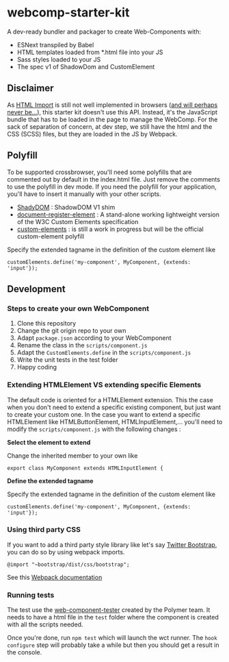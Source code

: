 # webcomp-starter-kit
A dev-ready bundler and packager to create Web-Components with:
- ESNext transpiled by Babel
- HTML templates loaded from *.html file into your JS
- Sass styles loaded to your JS
- The spec v1 of ShadowDom and CustomElement

## Disclaimer
As [HTML Import](https://developer.mozilla.org/en-US/docs/Web/Web_Components/HTML_Imports) is still not well implemented in browsers ([and will perhaps never be...](https://hacks.mozilla.org/2015/06/the-state-of-web-components)), this starter kit doesn't use this API. Instead, it's the JavaScript bundle that has to be loaded in the page to manage the WebComp.
For the sack of separation of concern, at dev step, we still have the html and the CSS (SCSS) files, but they are loaded in the JS by Webpack.

## Polyfill
To be supported crossbrowser, you'll need some polyfills that are commented out by default in the index.html file.
Just remove the comments to use the polyfill in dev mode.
If you need the polyfill for your application, you'll have to insert it manually with your other scripts.

- [ShadyDOM](https://github.com/webcomponents/shadydom) : ShadowDOM V1 shim
- [document-register-element](https://github.com/WebReflection/document-register-element) : A stand-alone working lightweight version of the W3C Custom Elements specification
- [custom-elements](https://github.com/webcomponents/custom-elements) : is still a work in progress but will be the official custom-element polyfill

Specify the extended tagname in the definition of the custom element like

```customElements.define('my-component', MyComponent, {extends: 'input'});```

## Development

### Steps to create your own WebComponent
1. Clone this repository
1. Change the git origin repo to your own
1. Adapt ```package.json``` according to your WebComponent
1. Rename the class in the ```scripts/component.js```
1. Adapt the ```CustomElements.define``` in the ```scripts/component.js```
1. Write the unit tests in the test folder
1. Happy coding

### Extending HTMLElement VS extending specific Elements
The default code is oriented for a HTMLElement extension. This the case when you don't need to extend a specific existing component, but just want to create your custom one.
In the case you want to extend a specific HTMLElement like HTMLButtonElement, HTMLInputElement,... you'll need to modify the ```scripts/component.js``` with the following changes :

**Select the element to extend**

Change the inherited member to your own like

```export class MyComponent extends HTMLInputElement {```

**Define the extended tagname**

Specify the extended tagname in the definition of the custom element like

```customElements.define('my-component', MyComponent, {extends: 'input'});```



### Using third party CSS
If you want to add a third party style library like let's say [Twitter Bootstrap](https://getbootstrap.com/), you can do so by using webpack imports.

```@import "~bootstrap/dist/css/bootstrap";```

See this [Webpack documentation](https://github.com/webpack-contrib/sass-loader#imports)

### Running tests
The test use the [web-component-tester](https://github.com/Polymer/tools/tree/master/packages/web-component-tester) created by the Polymer team.
It needs to have a html file in the ```test``` folder where the component is created with all the scripts needed.

Once you're done, run  ```npm test``` which will launch the wct runner. The ```hook configure``` step will probably take a while but then you should get a result in the console.
